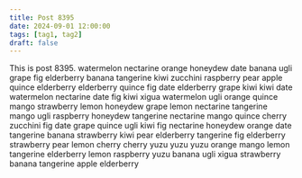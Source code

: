 ```yaml
---
title: Post 8395
date: 2024-09-01 12:00:00
tags: [tag1, tag2]
draft: false
---
```

This is post 8395.
watermelon
nectarine
orange
honeydew
date
banana
ugli
grape
fig
elderberry
banana
tangerine
kiwi
zucchini
raspberry
pear
apple
quince
elderberry
elderberry
quince
fig
date
elderberry
grape
kiwi
kiwi
date
watermelon
nectarine
date
fig
kiwi
xigua
watermelon
ugli
orange
quince
mango
strawberry
lemon
honeydew
grape
lemon
nectarine
tangerine
mango
ugli
raspberry
honeydew
tangerine
nectarine
mango
quince
cherry
zucchini
fig
date
grape
quince
ugli
kiwi
fig
nectarine
honeydew
orange
date
tangerine
banana
strawberry
kiwi
pear
elderberry
tangerine
fig
elderberry
strawberry
pear
lemon
cherry
cherry
yuzu
yuzu
yuzu
orange
mango
lemon
tangerine
elderberry
lemon
raspberry
yuzu
banana
ugli
xigua
strawberry
banana
tangerine
apple
elderberry
